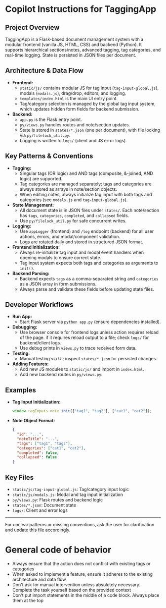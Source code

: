 # Copilot Instructions for TaggingApp

## Project Overview
TaggingApp is a Flask-based document management system with a modular frontend (vanilla JS, HTML, CSS) and backend (Python). It supports hierarchical sections/notes, advanced tagging, tag categories, and real-time logging. State is persisted in JSON files per document.

## Architecture & Data Flow
- **Frontend:**
  - `static/js/` contains modular JS for tag input (`tag-input-global.js`), modals (`modals.js`), drag/drop, editors, and logging.
  - `templates/index.html` is the main UI entry point.
  - Tag/category selection is managed by the global tag input system, which updates hidden form fields for backend submission.
- **Backend:**
  - `app.py` is the Flask entry point.
  - `py/views.py` handles routes and note/section updates.
  - State is stored in `states/*.json` (one per document), with file locking via `py/filelock_util.py`.
  - Logging is written to `logs/` (client and JS error logs).

## Key Patterns & Conventions
- **Tagging:**
  - Singular tags (OR logic) and AND tags (composite, &-joined, AND logic) are supported.
  - Tag categories are managed separately; tags and categories are always stored as arrays in note/section objects.
  - When editing notes, always initialize tag input with both tags and categories (see `modals.js` and `tag-input-global.js`).
- **State Management:**
  - All document state is in JSON files under `states/`. Each note/section has `tags`, `categories`, `completed`, and `collapsed` fields.
  - Use `py/filelock_util.py` for safe concurrent writes.
- **Logging:**
  - Use `appLogger` (frontend) and `/log` endpoint (backend) for all user actions, errors, and modal/component validation.
  - Logs are rotated daily and stored in structured JSON format.
- **Frontend Initialization:**
  - Always re-initialize tag input and modal event handlers when opening modals to ensure correct state.
  - Tag input system expects both tags and categories as arguments to `init()`.
- **Backend Parsing:**
  - Backend expects `tags` as a comma-separated string and `categories` as a JSON array in form submissions.
  - Always parse and validate these fields before updating state files.

## Developer Workflows
- **Run App:**
  - Start Flask server via `python app.py` (ensure dependencies installed).
- **Debugging:**
  - Use browser console for frontend logs unless action requires reload of the page. if it requires reload output to a file; check `logs/` for backend/client logs.
  - Use debug prints in `views.py` to trace received form data.
- **Testing:**
  - Manual testing via UI; inspect `states/*.json` for persisted changes.
- **Adding Features:**
  - Add new JS modules to `static/js/` and import in `index.html`.
  - Add new backend routes in `py/views.py`.

## Examples
- **Tag Input Initialization:**
  ```js
  window.tagInputs.note.init(["tag1", "tag2"], ["cat1", "cat2"]);
  ```
- **Note Object Format:**
  ```json
  {
    "id": "...",
    "noteTitle": "...",
    "tags": ["tag1", "tag2"],
    "categories": ["cat1", "cat2"],
    "completed": false,
    "collapsed": false
  }
  ```

## Key Files
- `static/js/tag-input-global.js`: Tag/category input logic
- `static/js/modals.js`: Modal and tag input initialization
- `py/views.py`: Flask routes and backend logic
- `states/*.json`: Document state
- `logs/`: Client and error logs

---
For unclear patterns or missing conventions, ask the user for clarification and update this file accordingly.

# General code of behavior
- Always ensure that the action does not conflict with existing tags or categories
- When asked to implement a feature, ensure it adheres to the existing architecture and data flow
- Don't ask for manual intervention unless absolutely necessary. Complete the task yourself based on the provided context
- Don't put import statements in the middle of a code block. Always place them at the top